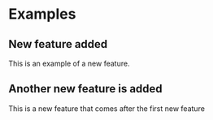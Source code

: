 # Examples

## New feature added

This is an example of a new feature.

## Another new feature is added

This is a new feature that comes after the first new feature
